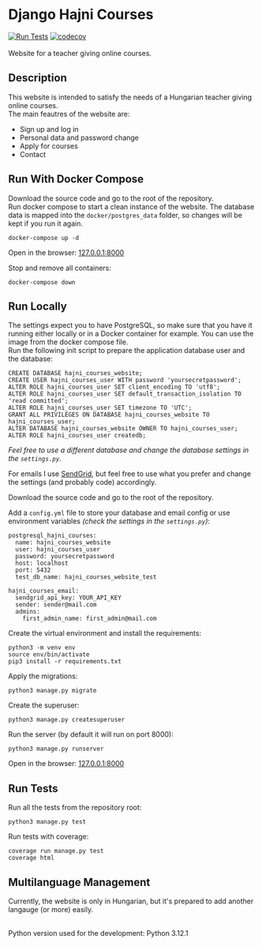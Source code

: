 # Django Hajni Courses
[![Run Tests](https://github.com/rolkotaki/django-hajni-courses/actions/workflows/run_tests.yml/badge.svg)](https://github.com/rolkotaki/django-hajni-courses/actions/workflows/run_tests.yml)
[![codecov](https://codecov.io/gh/rolkotaki/django-hajni-courses/graph/badge.svg?token=8OETE8FHJJ)](https://codecov.io/gh/rolkotaki/django-hajni-courses)
<br><br>Website for a teacher giving online courses.

## Description

This website is intended to satisfy the needs of a Hungarian teacher giving online courses.<br>
The main feautres of the website are:
* Sign up and log in
* Personal data and password change
* Apply for courses
* Contact

## Run With Docker Compose

Download the source code and go to the root of the repository.<br>
Run docker compose to start a clean instance of the website. The database data is mapped into the `docker/postgres_data` folder, so changes will be kept if you 
run it again.
```
docker-compose up -d
```
Open in the browser: [127.0.0.1:8000](http://127.0.0.1:8000/)

Stop and remove all containers:
```
docker-compose down
```

## Run Locally

The settings expect you to have PostgreSQL, so make sure that you have it running either locally or in a Docker container 
for example. You can use the image from the docker compose file.<br>
Run the following init script to prepare the application database user and the database:
```
CREATE DATABASE hajni_courses_website;
CREATE USER hajni_courses_user WITH password 'yoursecretpassword';
ALTER ROLE hajni_courses_user SET client_encoding TO 'utf8';
ALTER ROLE hajni_courses_user SET default_transaction_isolation TO 'read committed';
ALTER ROLE hajni_courses_user SET timezone TO 'UTC';
GRANT ALL PRIVILEGES ON DATABASE hajni_courses_website TO hajni_courses_user;
ALTER DATABASE hajni_courses_website OWNER TO hajni_courses_user;
ALTER ROLE hajni_courses_user createdb;
```
*Feel free to use a different database and change the database settings in the `settings.py`.*<br>

For emails I use [SendGrid](https://sendgrid.com/), but feel free to use what you prefer and change the settings (and probably code) accordingly.

Download the source code and go to the root of the repository.<br>

Add a `config.yml` file to store your database and email config or use environment variables *(check the settings in the `settings.py`)*:
```
postgresql_hajni_courses:
  name: hajni_courses_website
  user: hajni_courses_user
  password: yoursecretpassword
  host: localhost
  port: 5432
  test_db_name: hajni_courses_website_test

hajni_courses_email:
  sendgrid_api_key: YOUR_API_KEY
  sender: sender@mail.com
  admins:
    first_admin_name: first_admin@mail.com
```

Create the virtual environment and install the requirements:
```
python3 -m venv env
source env/bin/activate
pip3 install -r requirements.txt
```
Apply the migrations:
```
python3 manage.py migrate
```
Create the superuser:
```
python3 manage.py createsuperuser
```
Run the server (by default it will run on port 8000):
```
python3 manage.py runserver
```
Open in the browser: [127.0.0.1:8000](http://127.0.0.1:8000/)

## Run Tests

Run all the tests from the repository root:
```
python3 manage.py test
```
Run tests with coverage:
```
coverage run manage.py test
coverage html
```

## Multilanguage Management

Currently, the website is only in Hungarian, but it's prepared to add another langauge (or more) easily.

<br>
Python version used for the development: Python 3.12.1